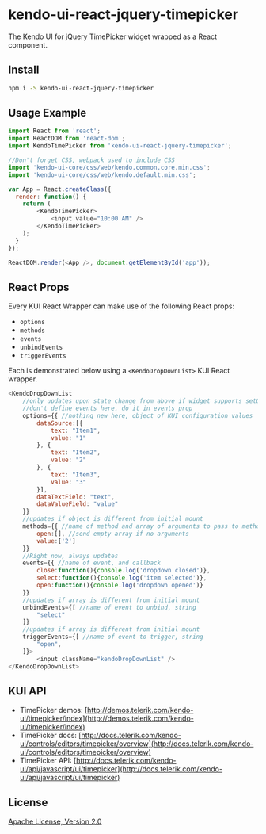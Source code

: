 # kendo-ui-react-jquery-timepicker

The Kendo UI for jQuery TimePicker widget wrapped as a React component.

## Install

```bash
npm i -S kendo-ui-react-jquery-timepicker
```

## Usage Example

```javascript
import React from 'react';
import ReactDOM from 'react-dom';
import KendoTimePicker from 'kendo-ui-react-jquery-timepicker';

//Don't forget CSS, webpack used to include CSS
import 'kendo-ui-core/css/web/kendo.common.core.min.css';
import 'kendo-ui-core/css/web/kendo.default.min.css';

var App = React.createClass({
  render: function() {
	return (
		<KendoTimePicker>
			<input value="10:00 AM" />
		</KendoTimePicker>
	);
  }
});

ReactDOM.render(<App />, document.getElementById('app'));
```

## React Props

Every KUI React Wrapper can make use of the following React props:

* `options`
* `methods`
* `events`
* `unbindEvents`
* `triggerEvents`

Each is demonstrated below using a `<KendoDropDownList>` KUI React wrapper.

```javascript
<KendoDropDownList
	//only updates upon state change from above if widget supports setOptions()
	//don't define events here, do it in events prop
	options={{ //nothing new here, object of KUI configuration values
		dataSource:[{
			text: "Item1",
			value: "1"
		}, {
			text: "Item2",
			value: "2"
		}, {
			text: "Item3",
			value: "3"
		}],
		dataTextField: "text",
		dataValueField: "value"
	}}
	//updates if object is different from initial mount
	methods={{ //name of method and array of arguments to pass to method
		open:[], //send empty array if no arguments
		value:['2']
	}}
	//Right now, always updates
	events={{ //name of event, and callback
		close:function(){console.log('dropdown closed')},
		select:function(){console.log('item selected')},
		open:function(){console.log('dropdown opened')}
	}}
	//updates if array is different from initial mount
	unbindEvents={[ //name of event to unbind, string
		"select"
	]}
	//updates if array is different from initial mount
	triggerEvents={[ //name of event to trigger, string
		"open",
	]}>
		<input className="kendoDropDownList" />
</KendoDropDownList>
```

## KUI API

* TimePicker demos: [http://demos.telerik.com/kendo-ui/timepicker/index](http://demos.telerik.com/kendo-ui/timepicker/index)
* TimePicker docs: [http://docs.telerik.com/kendo-ui/controls/editors/timepicker/overview](http://docs.telerik.com/kendo-ui/controls/editors/timepicker/overview)
* TimePicker API: [http://docs.telerik.com/kendo-ui/api/javascript/ui/timepicker](http://docs.telerik.com/kendo-ui/api/javascript/ui/timepicker)

## License

[Apache License, Version 2.0](http://www.apache.org/licenses/LICENSE-2.0)

